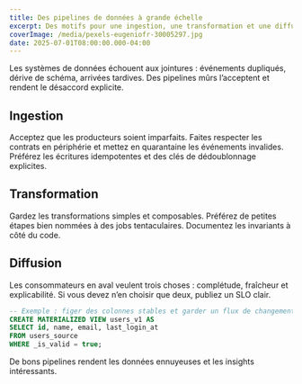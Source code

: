 ```yaml
---
title: Des pipelines de données à grande échelle
excerpt: Des motifs pour une ingestion, une transformation et une diffusion fiables malgré l’évolution des schémas.
coverImage: /media/pexels-eugeniofr-30005297.jpg
date: 2025-07-01T08:00:00.000-04:00
---
```


Les systèmes de données échouent aux jointures : événements dupliqués, dérive de schéma, arrivées tardives. Des pipelines mûrs l’acceptent et rendent le désaccord explicite.

## Ingestion

Acceptez que les producteurs soient imparfaits. Faites respecter les contrats en périphérie et mettez en quarantaine les événements invalides. Préférez les écritures idempotentes et des clés de dédoublonnage explicites.

## Transformation

Gardez les transformations simples et composables. Préférez de petites étapes bien nommées à des jobs tentaculaires. Documentez les invariants à côté du code.

## Diffusion

Les consommateurs en aval veulent trois choses : complétude, fraîcheur et explicabilité. Si vous devez n’en choisir que deux, publiez un SLO clair.

```sql
-- Exemple : figer des colonnes stables et garder un flux de changements pour le reste
CREATE MATERIALIZED VIEW users_v1 AS
SELECT id, name, email, last_login_at
FROM users_source
WHERE _is_valid = true;
```

De bons pipelines rendent les données ennuyeuses et les insights intéressants.

